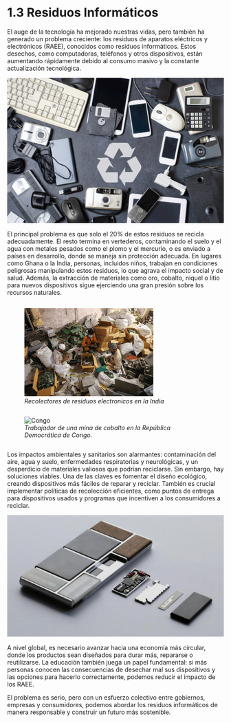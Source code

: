 # 1.3 Residuos Informáticos

El auge de la tecnología ha mejorado nuestras vidas, pero también ha generado un problema creciente: los residuos de aparatos eléctricos y electrónicos (RAEE), conocidos como residuos informáticos. Estos desechos, como computadoras, teléfonos y otros dispositivos, están aumentando rápidamente debido al consumo masivo y la constante actualización tecnológica.

<p align="center">
  <img src="/img/viejos-dispositivos-electronicos-sobre-fondo-oscuro-concepto-reciclaje-eliminacion-desechos-electronicos_1.jpg" alt="![RAEE](/img/viejos-dispositivos-electronicos-sobre-fondo-oscuro-concepto-reciclaje-eliminacion-desechos-electronicos_1.jpg)" />
</p>  

El principal problema es que solo el 20% de estos residuos se recicla adecuadamente. El resto termina en vertederos, contaminando el suelo y el agua con metales pesados como el plomo y el mercurio, o es enviado a países en desarrollo, donde se maneja sin protección adecuada. En lugares como Ghana o la India, personas, incluidos niños, trabajan en condiciones peligrosas manipulando estos residuos, lo que agrava el impacto social y de salud. Además, la extracción de materiales como oro, cobalto, niquel o litio para nuevos dispositivos sigue ejerciendo una gran presión sobre los recursos naturales.

<p align="center">
  <figure style="display: inline-block; margin-right: 20px;">
    <img src="/img/india.jpg" alt="India" style="width: 300px; height: auto;" />
    <figcaption><em>Recolectores de residuos electronicos en la India</em></figcaption>
  </figure>
  <figure style="display: inline-block;">
    <img src="/img/congo.jpg" alt="Congo" style="width: 300px; height: auto;" />
    <figcaption><em>Trabajador de una mina de cobalto en la República Democrática de Congo.</em></figcaption>
  </figure>
</p>

Los impactos ambientales y sanitarios son alarmantes: contaminación del aire, agua y suelo, enfermedades respiratorias y neurológicas, y un desperdicio de materiales valiosos que podrían reciclarse. Sin embargo, hay soluciones viables. Una de las claves es fomentar el diseño ecológico, creando dispositivos más fáciles de reparar y reciclar. También es crucial implementar políticas de recolección eficientes, como puntos de entrega para dispositivos usados y programas que incentiven a los consumidores a reciclar.

<p align="center">
  <img src="/img/dieco.jpeg" alt="![Diseño ecologico](/img/dieco.jpeg)" />
</p>  

A nivel global, es necesario avanzar hacia una economía más circular, donde los productos sean diseñados para durar más, repararse o reutilizarse. La educación también juega un papel fundamental: si más personas conocen las consecuencias de desechar mal sus dispositivos y las opciones para hacerlo correctamente, podemos reducir el impacto de los RAEE.

El problema es serio, pero con un esfuerzo colectivo entre gobiernos, empresas y consumidores, podemos abordar los residuos informáticos de manera responsable y construir un futuro más sostenible.
